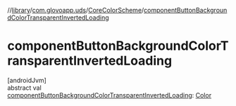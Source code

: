 //[library](../../../index.md)/[com.glovoapp.uds](../index.md)/[CoreColorScheme](index.md)/[componentButtonBackgroundColorTransparentInvertedLoading](component-button-background-color-transparent-inverted-loading.md)

# componentButtonBackgroundColorTransparentInvertedLoading

[androidJvm]\
abstract val [componentButtonBackgroundColorTransparentInvertedLoading](component-button-background-color-transparent-inverted-loading.md): [Color](https://developer.android.com/reference/kotlin/androidx/compose/ui/graphics/Color.html)

